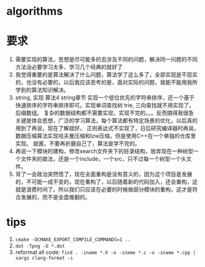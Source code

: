 # algorithms

# 要求
1. 需要实现的算法，思想是尽可能多的去涉及不同的问题，解决同一问题的不同方法没必要学习太多，学习几个经典的就好了
2. 我觉得重要的是算法解决了什么问题，算法学了这么多了，全部实现是不现实的，也没有必要的，以后我应该思考的是，面对实际的问题，我能不能用我所学到的算法知识解决。
3. string, 实现 算法4 string章节 实现一个低位优先的字符串排序，还一个基于快速排序的字符串排序即可。实现单词查找树 trie, 三向查找就不用实现了。后缀数组。
    复杂的数据结构都不需要实现，实现不完的。。。反而搞得我很急
    关键是体会思想，广泛的学习算法，每个算法都有特定场景的优化，以后真的用到了再说，现在了解就好。
    正则表达式不实现了，日后研究编译器时再说。数据压缩算法实现哈夫曼压缩和lzw压缩，但是使用C++在一个单独的仓库里实现。
    就酱，不要再折磨自己了，算法是学不完的。
4. 再说一下模块的建构，修改search文件夹下的目录结构，放弃现在一种树型一个文件夹的做法，还是一个include，一个src，只不过每一个树型一个头文件。
5. 背了一会政治突然悟了，现在全面重构是没有意义的，因为这个项目是发展的，不可能一成不变的，现在重构了，以后随着新的代码加入，还会重构，这就是浪费时间了。所以我们只应该在必要的时候做部分模块的重构，这才是符合发展的，而不是全盘推翻的。

# tips
1. `cmake -DCMAKE_EXPORT_COMPILE_COMMANDS=1 ..`
2. `dot -Tpng -O *.dot`
3. reformat all code: `find . -iname *.h -o -iname *.c -o -iname *.cpp | xargs clang-format -i`
